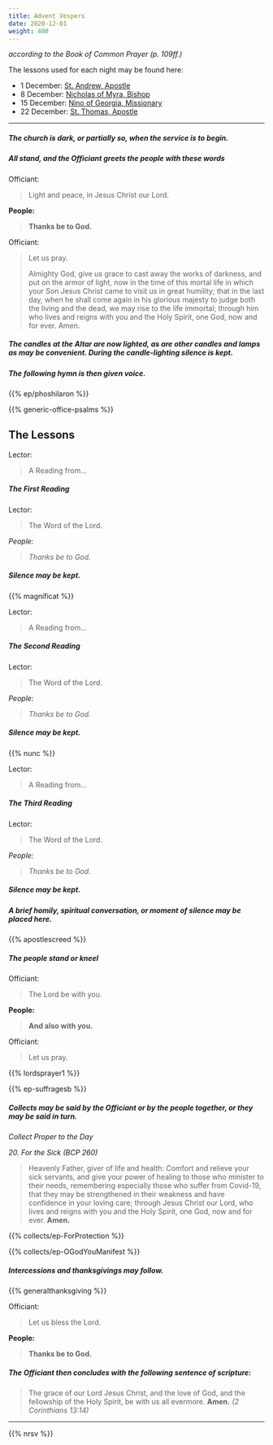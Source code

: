 ```yaml
---
title: Advent Vespers
date: 2020-12-01
weight: 400
---
```

_according to the Book of Common Prayer (p. 109ff.)_

The lessons used for each night may be found here:

- 1 December: [St. Andrew, Apostle](https://lectionarypage.net/YearABC/HolyDays/Andrew.html)
- 8 December: [Nicholas of Myra, Bishop](https://lectionarypage.net/LesserFF/Dec/Nicholas.html)
- 15 December: [Nino of Georgia, Missionary](https://lectionarypage.net/LesserFF/Dec/Nino.html)
- 22 December: [St. Thomas, Apostle](https://lectionarypage.net/YearABC/HolyDays/Thomas.html)

------------

##### The church is dark, or partially so, when the service is to begin.

##### All stand, and the Officiant greets the people with these words

Officiant:
> Light and peace, in Jesus Christ our Lord.

**People:**
> **Thanks be to God.**

Officiant:
> Let us pray.
>
> Almighty God, give us grace to cast away the works of darkness, and put on the armor of light, now in the time of this mortal life in which your Son Jesus Christ came to visit us in great humility; that in the last day, when he shall come again in his glorious majesty to judge both the living and the dead, we may rise to the life immortal; through him who lives and reigns with you and the Holy Spirit, one God, now and for ever. Amen.

##### The candles at the Altar are now lighted, as are other candles and lamps as may be convenient. During the candle-lighting silence is kept.

##### The following hymn is then given voice.

{{% ep/phoshilaron %}}

{{% generic-office-psalms %}}

## The Lessons
Lector:
> A Reading from...

##### The First Reading

Lector:
> The Word of the Lord.

*People:*
> *Thanks be to God.*

##### Silence may be kept.

{{% magnificat %}}

Lector:
> A Reading from...

##### The Second  Reading

Lector:
> The Word of the Lord.

*People:*
> *Thanks be to God.*

##### Silence may be kept.

{{% nunc %}}

Lector:
> A Reading from...

##### The Third Reading

Lector:
> The Word of the Lord.

*People:*
> *Thanks be to God.*

##### Silence may be kept.

##### A brief homily, spiritual conversation, or moment of silence may be placed here.

{{% apostlescreed %}}


##### The people stand or kneel
Officiant:
> The Lord be with you.

**People:**
> **And also with you.**

Officiant:
> Let us pray.

{{% lordsprayer1 %}}

{{% ep-suffragesb %}}

##### Collects may be said by the Officiant or by the people together, or they may be said in turn.

_Collect Proper to the Day_

_20. For the Sick (BCP 260)_
> Heavenly Father, giver of life and health: Comfort and relieve your sick servants, and give your power of healing to those who minister to their needs, remembering especially those who suffer from Covid-19, that they may be strengthened in their weakness and have confidence in your loving care; through Jesus Christ our Lord, who lives and reigns with you and the Holy Spirit, one God, now and for ever.  **Amen.**

{{% collects/ep-ForProtection %}}

{{% collects/ep-OGodYouManifest %}}

##### Intercessions and thanksgivings may follow.

{{% generalthanksgiving %}}

Officiant:
> Let us bless the Lord.

**People:**
> **Thanks be to God.**

##### The Officiant then concludes with the following sentence of scripture:
> The grace of our Lord Jesus Christ, and the love of God, and the fellowship of the Holy Spirit, be with us all evermore.
**Amen.** _(2 Corinthians 13:14)_

--------------

{{% nrsv %}}
